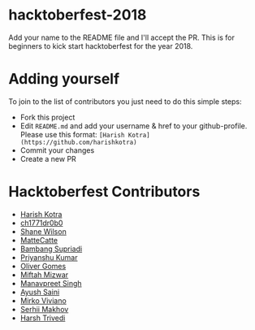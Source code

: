 # hacktoberfest-2018

Add your name to the README file and I'll accept the PR. This is for beginners to kick start hacktoberfest for the year 2018.

# Adding yourself

To join to the list of contributors you just need to do this simple steps:

- Fork this project
- Edit `README.md` and add your username & href to your github-profile. Please use this format:
  `[Harish Kotra](https://github.com/harishkotra)`
- Commit your changes
- Create a new PR

# Hacktoberfest Contributors

- [Harish Kotra](https://github.com/harishkotra)
- [ch1771dr0b0](https://github.com/ch1771dr0b0)
- [Shane Wilson](https://github.com/mistyferocity43)
- [MatteCatte](https://github.com/MatteCatte)
- [Bambang Supriadi](https://github.com/bamsarts)
- [Priyanshu Kumar](https://github.com/PRINCE-hacker)
- [Oliver Gomes](https://github.com/oliver-gomes)
- [Miftah Mizwar](https://github.com/mizwardomlank)
- [Manavpreet Singh](https://github.com/ManavpreetSingh)
- [Ayush Saini](https://github.com/asayushg)
- [Mirko Viviano](https://github.com/mirkoviviano)
- [Serhii Makhov](https://github.com/deadid)
- [Harsh Trivedi](https://github.com/harsh98trivedi)
